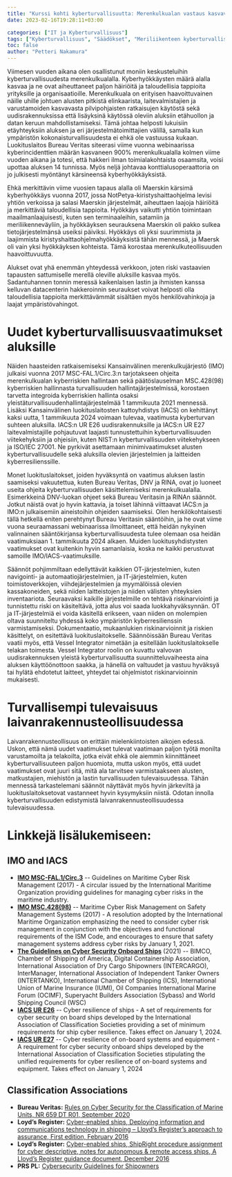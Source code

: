 ```yaml
---
title: "Kurssi kohti kyberturvallisuutta: Merenkulkualan vastaus kasvaviin uhkiin"
date: 2023-02-16T19:28:11+03:00

categories: ["IT ja Kyberturvallisuus"]
tags: ["Kyberturvallisuus", "Säädökset", "Meriliikenteen kyberturvallisuus"]
toc: false
author: "Petteri Nakamura"
---
```



Viimesen vuoden aikana olen osallistunut moniin keskusteluihin kyberturvallisuudesta merenkulkualalla. Kyberhyökkäysten määrä alalla kasvaa ja ne ovat aiheuttaneet paljon häiriöitä ja taloudellisia tappioita yrityksille ja organisaatioille. Merenkulkuala on erityisen haavoittuvainen näille uhille johtuen alusten pitkistä elinkaarista, laitevalmistajien ja varustamoiden kasvavasta pilvipohjaisten ratkaisujen käytöstä sekä uudisrakennuksissa että lisäyksinä käytössä oleviin aluksiin etähuollon ja datan keruun mahdollistamiseksi. Tämä johtaa helposti lukuisiin etäyhteyksiin aluksen ja eri järjestelmätoimittajien välillä, samalla kun ympäristön kokonaisturvallisuudesta ei ehkä ole vastuussa kukaan. Luokituslaitos Bureau Veritas siteerasi viime vuonna webinaarissa kyberincidenttien määrän kasvaneen 900% merenkulkualalla kolmen viime vuoden aikana ja totesi, että hakkeri ilman toimialakohtaista osaamsita, voisi upottaa aluksen 14 tunnissa. Myös neljä johtavaa konttialusoperaattoria on jo julkisesti myöntänyt kärsineensä kyberhyökkäyksistä.

Ehkä merkittävin viime vuosien tapaus alalla oli Maerskin kärsimä kyberhyökkäys vuonna 2017, jossa NotPetya-kiristyshaittaohjelma levisi yhtiön verkoissa ja salasi Maerskin järjestelmät, aiheuttaen laajoja häiriöitä ja merkittäviä taloudellisia tappioita. Hyökkäys vaikutti yhtiön toimintaan maailmanlaajuisesti, kuten sen terminaaleihin, satamiin ja meriliikenneväyliin, ja hyökkäyksen seurauksena Maerskin oli pakko sulkea tietojärjestelmänsä useiksi päiviksi. Hyökkäys oli yksi suurimmista ja laajimmista kiristyshaittaohjelmahyökkäyksistä tähän mennessä, ja Maersk oli vain yksi hyökkäyksen kohteista. Tämä korostaa merenkulkuteollisuuden haavoittuvuutta.

Alukset ovat yhä enemmän yhteydessä verkkoon, joten riski vastaavien tapausten sattumiselle merellä oleville aluksille kasvaa myös. Sadantuhannen tonnin meressä kaikenlaisen lastin ja ihmisten kanssa kelluvan datacenterin hakkeroinnin seuraukset voivat helposti olla taloudellisia tappioita merkittävämmät sisältäen myös henkilövahinkoja ja laajat ympäristövahingot.

# Uudet kyberturvallisuusvaatimukset aluksille

Näiden haasteiden ratkaisemiseksi Kansainvälinen merenkulkujärjestö (IMO) julkaisi vuonna 2017 MSC-FAL.1/Circ.3:n tarjotakseen ohjeita merenkulkualan kyberriskien hallintaan sekä päätöslauselman MSC.428(98) kyberriskien hallinnasta turvallisuuden hallintajärjestelmissä, korostaen tarvetta integroida kyberriskien hallinta osaksi yleistäturvallisuudenhallintajärjestelmää 1 tammikuuta 2021 mennessä. Lisäksi Kansainvälinen luokituslaitosten kattoyhdistys (IACS) on kehittänyt kaksi uutta, 1 tammikuuta 2024 voimaan tulevaa, vaatimusta kyberturvan suhteen aluksilla. IACS:n UR E26 uudisrakennuksille ja IACS:n UR E27 laitevalmistajille pohjautuvat laajasti tunnustettuihin kyberturvallisuuden viitekehyksiin ja ohjeisiin, kuten NIST:n kyberturvallisuuden viitekehykseen ja ISO/IEC 27001. Ne pyrkivät asettamaan minimivaatimukset alusten kyberturvallisuudelle sekä aluksilla olevien järjestelmien ja laitteiden kyberresilienssille.

Monet luokituslaitokset, joiden hyväksyntä on vaatimus aluksen lastin saamiseksi vakuutettua, kuten Bureau Veritas, DNV ja RINA, ovat jo luoneet useita ohjeita kyberturvallisuuden käsittelemiseksi merenkulkualalla. Esimerkkeinä DNV-luokan ohjeet sekä Bureau Veritasin ja RINAn säännöt. Jotkut näistä ovat jo hyvin kattavia, ja toiset lähinnä viittaavat IACS:n ja IMO:n julkaisemiin aineistoihin ohjeiden saamiseksi. Olen henkilökohtaisesti tällä hetkellä eniten perehtynyt Bureau Veritasin sääntöihin, ja he ovat viime vuona seuraamassani  webinaarissa ilmoittaneet, että heidän nykyinen valinnainen sääntökirjansa kyberturvallisuudesta tulee olemaan osa heidän vaatimuksiaan 1. tammikuuta 2024 alkaen. Muiden luokitusyhdistysten vaatimukset ovat kuitenkin hyvin samanlaisia, koska ne kaikki perustuvat samoille IMO/IACS-vaatimuksille.

Säännöt pohjimmiltaan edellyttävät kaikkien OT-järjestelmien, kuten navigointi- ja automaatiojärjestelmien, ja IT-järjestelmien, kuten toimistoverkkojen, viihdejärjestelmien ja myymälöissä olevien kassakoneiden, sekä niiden laitteistojen ja niiden välisten yhteyksien inventaariota. Seuraavaksi kaikille järjestelmille on tehtävä riskinarviointi ja tunnistettu riski on käsiteltävä, jotta alus voi saada luokkahyväksynnän. OT ja IT-järjestelmiä ei voida käsitellä erikseen, vaan niiden on molempien oltava suunniteltu yhdessä koko ympäristön kyberresilienssin varmistamiseksi. Dokumentaatio, mukaanlukien riskinarvioinnit ja riskien käsittelyt, on esitettävä luokituslaitokselle. Säännöissään Bureau Veritas vaatii myös, että Vessel Integrator nimetään ja esitellään luokituslaitokselle telakan toimesta. Vessel Integrator roolin on kuvattu valvovan uudisrakennuksen yleistä kyberturvallisuutta suunnitteluvaiheesta aina aluksen käyttöönottoon saakka, ja hänellä on valtuudet ja vastuu hyväksyä tai hylätä ehdotetut laitteet, yhteydet tai ohjelmistot riskinarvioinnin mukaisesti.

# Turvallisempi tulevaisuus laivanrakennusteollisuudessa

Laivanrakennusteollisuus on erittäin mielenkiintoisten aikojen edessä. Uskon, että nämä uudet vaatimukset tulevat vaatimaan paljon työtä monilta varustamoilta ja telakoilta, jotka eivät ehkä ole aiemmin kiinnittäneet kyberturvallisuuteen paljon huomiota, mutta uskon myös, että uudet vaatimukset ovat juuri sitä, mitä ala tarvitsee varmistaakseen alusten, matkustajien, miehistön ja lastin turvallisuuden tulevaisuudessa. Tähän mennessä tarkastelemani säännöt näyttävät myös hyvin järkeviltä ja luokituslaitoksetovat vastanneet hyvin kysymyksiin niistä. Odotan innolla kyberturvallisuuden edistymistä laivanrakennusteollisuudessa tulevaisuudessa. 

# Linkkejä lisälukemiseen:

## IMO and IACS

- **[IMO MSC-FAL.1/Circ.3](https://wwwcdn.imo.org/localresources/en/OurWork/Facilitation/Facilitation/MSC-FAL.1-Circ.3-Rev.1.pdf)** -- Guidelines on Maritime Cyber Risk Management (2017) - A circular issued by the International Maritime Organization providing guidelines for managing cyber risks in the maritime industry.
- **[IMO MSC.428\(98\)](https://wwwcdn.imo.org/localresources/en/OurWork/Security/Documents/Resolution%20MSC.428(98).pdf)** -- Maritime Cyber Risk Management on Safety Management Systems (2017) - A resolution adopted by the International Maritime Organization emphasizing the need to consider cyber risk management in conjunction with the objectives and functional requirements of the ISM Code, and encourages to ensure that safety management systems address cyber risks by January 1, 2021.
- **[The Guidelines on Cyber Security Onboard Ships](https://www.ics-shipping.org/wp-content/uploads/2021/02/2021-Cyber-Security-Guidelines.pdf)** (2021) -- BIMCO, Chamber of Shipping of America, Digital Containership Association, International Association of Dry Cargo Shipowners (INTERCARGO), InterManager, International Association of Independent Tanker Owners (INTERTANKO), International Chamber of Shipping (ICS), International Union of Marine Insurance (IUMI), Oil Companies International Marine Forum (OCIMF), Superyacht Builders Association (Sybass) and World Shipping Council (WSC)
- **[IACS UR E26](https://iacs.org.uk/publications/unified-requirements/ur-e/?page=2)** -- Cyber resilience of ships - A set of requirements for cyber security on board ships developed by the International Association of Classification Societies providing a set of minimum requirements for ship cyber resilience. Takes effect on January 1, 2024.
- **[IACS UR E27](https://iacs.org.uk/publications/unified-requirements/ur-e/?page=2)** -- Cyber resilience of on-board systems and equipment - A requirement for cyber security onboard ships developed by the International Association of Classification Societies stipulating the unified requirements for cyber resilience of on-board systems and equipment. Takes effect on January 1, 2024


## Classification Associations



- **Bureau Veritas:** [Rules on Cyber Security for the Classification of Marine Units, NR 659 DT R01, September 2020](https://erules.veristar.com/dy/data/bv/pdf/659-NR_2020-09.pdf)
- **Loyd’s Register:** [Cyber-enabled ships, Deploying information and communications technology in shipping – Lloyd’s Register’s approach to assurance, First edition, February 2016](https://maritime.lr.org/l/941163/2022-06-12/43qxz/941163/1655091981uu2kvibt/lr_guidance_note_cyber_enabled_ships_february_2016__3_.pdf)
- **Loyd’s Register:** [Cyber-enabled ships, ShipRight procedure assignment for cyber descriptive, notes for autonomous & remote access ships, A Lloyd’s Register guidance document, December 2016](https://maritime.lr.org/l/941163/2021-12-09/2pwb2/941163/1639061961zcaozhcz/mo_cyber_enabled_ships_shipright_procedure_v2.0_201712.pdf)
- **PRS PL:** [Cybersecurity Guidelines for Shipowners](https://www.prs.pl/uploads/cybersecurity_guidelines_on_implementation.pdf)
